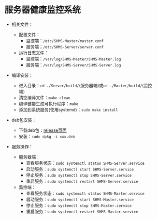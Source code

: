 # 服务器健康监控系统

* 相关文件：
  * 配置文件：
    * 监控端：`/etc/SHMS-Master/master.conf` 
    * 服务端；`/etc/SHMS-Server/server.conf`
  * 运行日志文件：
    * 监控端：`/var/log/SHMS-Master/SHMS-Master.log`
    * 服务端：`/var/log/SHMS-Server/SHMS-Server.log`

* 编译安装：
  * 进入目录：`cd ./Server/build/`(服务器端)或`cd ./Master/build/`(监控端)
  * 清空编译文件：`make clean`
  * 编译链接生成可执行程序：`make`
  * 添加到系统服务(使用systemd)：`sudo make install`

* deb包安装：
  * 下载deb包：[release页面](https://github.com/sunowsir/SHMS/releases) 
  * 安装：`sudo dpkg -i xxx.deb`

* 服务操作：
  * 服务器端：
    * 查看服务状态：`sudo systemctl status SHMS-Server.service`
    * 启动服务：`sudo systemctl start SHMS-Server.service`
    * 停止服务：`sudo systemctl stop SHMS-Server.service`
    * 重启服务：`sudo systemctl restart SHMS-Server.service`
  * 监控端：
    * 查看服务状态：`sudo systemctl status SHMS-Master.service`
    * 启动服务：`sudo systemctl start SHMS-Master.service`
    * 停止服务：`sudo systemctl stop SHMS-Master.service`
    * 重启服务：`sudo systemctl restart SHMS-Master.service`
